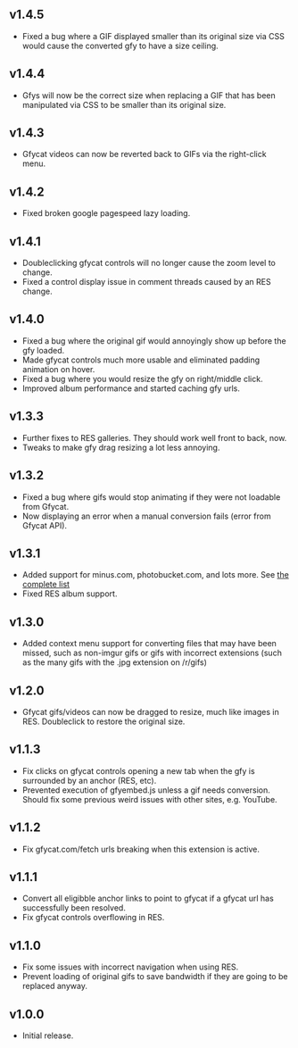v1.4.5
------
* Fixed a bug where a GIF displayed smaller than its original size via CSS would cause the converted
gfy to have a size ceiling.

v1.4.4
------
* Gfys will now be the correct size when replacing a GIF that has been manipulated via CSS to be
  smaller than its original size.

v1.4.3
------
* Gfycat videos can now be reverted back to GIFs via the right-click menu.

v1.4.2
------
* Fixed broken google pagespeed lazy loading.

v1.4.1
------
* Doubleclicking gfycat controls will no longer cause the zoom level to change.
* Fixed a control display issue in comment threads caused by an RES change.

v1.4.0
------
* Fixed a bug where the original gif would annoyingly show up before the gfy loaded.
* Made gfycat controls much more usable and eliminated padding animation on hover.
* Fixed a bug where you would resize the gfy on right/middle click.
* Improved album performance and started caching gfy urls.

v1.3.3
------
* Further fixes to RES galleries. They should work well front to back, now.
* Tweaks to make gfy drag resizing a lot less annoying.

v1.3.2
------
* Fixed a bug where gifs would stop animating if they were not loadable from Gfycat.
* Now displaying an error when a manual conversion fails (error from Gfycat API).

v1.3.1
------
* Added support for minus.com, photobucket.com, and lots more. See
  [the complete list](https://github.com/STRML/Imgur-to-Gfycat/blob/e39509b64358514c554e1c49f22c9ce75c02d782/Source/imgur-to-gfycat.js#L12)
* Fixed RES album support.

v1.3.0
------
* Added context menu support for converting files that may have been missed, such as non-imgur gifs or
  gifs with incorrect extensions (such as the many gifs with the .jpg extension on /r/gifs)

v1.2.0
------
* Gfycat gifs/videos can now be dragged to resize, much like images in RES.
  Doubleclick to restore the original size.

v1.1.3
------
* Fix clicks on gfycat controls opening a new tab when the gfy is surrounded by an anchor (RES, etc).
* Prevented execution of gfyembed.js unless a gif needs conversion. Should fix some previous weird issues with
  other sites, e.g. YouTube.

v1.1.2
------
* Fix gfycat.com/fetch urls breaking when this extension is active.

v1.1.1
------
* Convert all eligibble anchor links to point to gfycat if a gfycat url has successfully been resolved.
* Fix gfycat controls overflowing in RES.

v1.1.0
------
* Fix some issues with incorrect navigation when using RES.
* Prevent loading of original gifs to save bandwidth if they are going to be replaced anyway.

v1.0.0
------
* Initial release.
